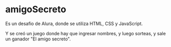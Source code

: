 # amigoSecreto

Es un desafio de Alura, donde se utiliza HTML, CSS y JavaScript.

Y se creó un juego donde hay que ingresar nombres, y luego sorteas, y sale un ganador "El amigo secreto".
